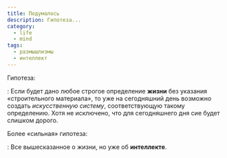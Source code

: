 ```yaml
---
title: Подумалось
description: Гипотеза...
category:
  - life
  - mind
tags:
  - размышлизмы
  - интеллект
---
```

Гипотеза:

: Если будет дано любое строгое определение **жизни** без ука­за­ния «строительного материала», то уже на се­го­дня­ш­ний
  день возможно создать *искусственную систему*, соответствующую такому определению. Хотя не ис­клю­че­но, что для се­го­дня­ш­не­го
  дня сие будет слишком дорого.

Более «сильная» гипотеза:

: Все вышесказанное о жиз­ни, но уже об **ин­тел­лек­те**.
